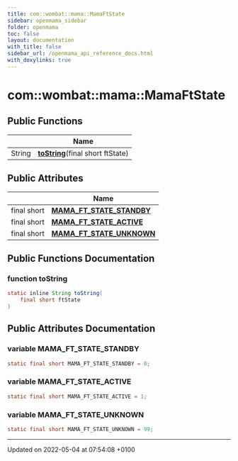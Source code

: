 ```yaml
---
title: com::wombat::mama::MamaFtState
sidebar: openmama_sidebar
folder: openmama
toc: false
layout: documentation
with_title: false
sidebar_url: /openmama_api_reference_docs.html
with_doxylinks: true
---
```


# com::wombat::mama::MamaFtState





## Public Functions

|                | Name           |
| -------------- | -------------- |
| String | **[toString](classcom_1_1wombat_1_1mama_1_1MamaFtState.html#function-tostring)**(final short ftState) |

## Public Attributes

|                | Name           |
| -------------- | -------------- |
| final short | **[MAMA_FT_STATE_STANDBY](classcom_1_1wombat_1_1mama_1_1MamaFtState.html#variable-mama-ft-state-standby)**  |
| final short | **[MAMA_FT_STATE_ACTIVE](classcom_1_1wombat_1_1mama_1_1MamaFtState.html#variable-mama-ft-state-active)**  |
| final short | **[MAMA_FT_STATE_UNKNOWN](classcom_1_1wombat_1_1mama_1_1MamaFtState.html#variable-mama-ft-state-unknown)**  |

## Public Functions Documentation

### function toString

```java
static inline String toString(
    final short ftState
)
```


## Public Attributes Documentation

### variable MAMA_FT_STATE_STANDBY

```java
static final short MAMA_FT_STATE_STANDBY = 0;
```


### variable MAMA_FT_STATE_ACTIVE

```java
static final short MAMA_FT_STATE_ACTIVE = 1;
```


### variable MAMA_FT_STATE_UNKNOWN

```java
static final short MAMA_FT_STATE_UNKNOWN = 99;
```


-------------------------------

Updated on 2022-05-04 at 07:54:08 +0100